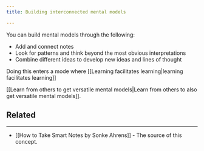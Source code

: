 ```yaml
---
title: Building interconnected mental models

---
```


You can build mental models through the following:

- Add and connect notes
- Look for patterns and think beyond the most obvious interpretations
- Combine different ideas to develop new ideas and lines of thought

Doing this enters a mode where [[Learning facilitates learning|learning facilitates learning]]

[[Learn from others to get versatile mental models|Learn from others to also get versatile mental models]].

## Related
---
- [[How to Take Smart Notes by Sonke Ahrens]] - The source of this concept.
